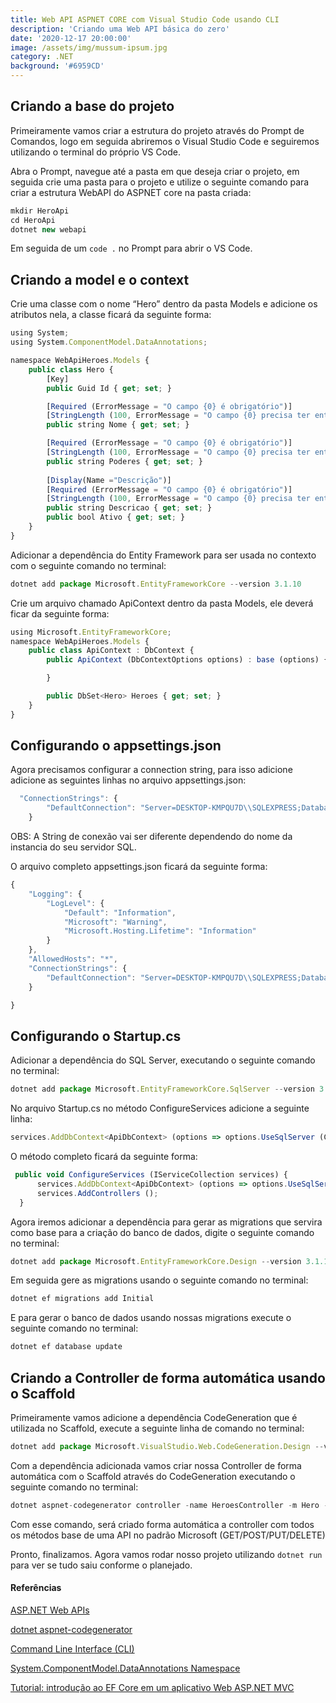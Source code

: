 ```yaml
---
title: Web API ASPNET CORE com Visual Studio Code usando CLI
description: 'Criando uma Web API básica do zero'
date: '2020-12-17 20:00:00'
image: /assets/img/mussum-ipsum.jpg
category: .NET
background: '#6959CD'
---
```

## Criando a base do projeto

Primeiramente vamos criar a estrutura do projeto através do Prompt de Comandos, logo em seguida abriremos o Visual Studio Code e seguiremos utilizando o terminal do próprio VS Code.

Abra o Prompt, navegue até a pasta em que deseja criar o projeto, em seguida crie uma pasta para o projeto e utilize o seguinte comando para criar a estrutura WebAPI do ASPNET core na pasta criada:
````jsx
mkdir HeroApi
cd HeroApi
dotnet new webapi
````

Em seguida de um ````code .```` no Prompt para abrir o VS Code.

## Criando a model e o context

Crie uma classe com o nome “Hero” dentro da pasta Models e adicione os atributos nela, a classe ficará da seguinte forma:

````jsx
using System;
using System.ComponentModel.DataAnnotations;

namespace WebApiHeroes.Models {
    public class Hero {
        [Key]
        public Guid Id { get; set; }

        [Required (ErrorMessage = "O campo {0} é obrigatório")]
        [StringLength (100, ErrorMessage = "O campo {0} precisa ter entre {2} e {1} caracteres", MinimumLength = 2)]
        public string Nome { get; set; }

        [Required (ErrorMessage = "O campo {0} é obrigatório")]
        [StringLength (100, ErrorMessage = "O campo {0} precisa ter entre {2} e {1} caracteres", MinimumLength = 11)]
        public string Poderes { get; set; }
        
        [Display(Name ="Descrição")]
        [Required (ErrorMessage = "O campo {0} é obrigatório")]
        [StringLength (100, ErrorMessage = "O campo {0} precisa ter entre {2} e {1} caracteres", MinimumLength = 11)]
        public string Descricao { get; set; }
        public bool Ativo { get; set; }
    }
}
````
Adicionar a dependência do Entity Framework para ser usada no contexto com o seguinte comando no terminal:<br>
````jsx
dotnet add package Microsoft.EntityFrameworkCore --version 3.1.10
````

Crie um arquivo chamado ApiContext dentro da pasta Models, ele deverá ficar da seguinte forma:

````jsx
using Microsoft.EntityFrameworkCore;
namespace WebApiHeroes.Models {
    public class ApiContext : DbContext {
        public ApiContext (DbContextOptions options) : base (options) {

        }

        public DbSet<Hero> Heroes { get; set; }
    }
}

````

## Configurando o appsettings.json

Agora precisamos configurar a connection string, para isso adicione adicione as seguintes linhas no arquivo appsettings.json:

````jsx
  "ConnectionStrings": {
        "DefaultConnection": "Server=DESKTOP-KMPQU7D\\SQLEXPRESS;Database=ApiHeroes;MultipleActiveResultSets=true;Trusted_Connection=True;"
    }

````
OBS: A String de conexão vai ser diferente dependendo do nome da instancia do seu servidor SQL.

O arquivo completo appsettings.json ficará da seguinte forma:

````jsx
{
    "Logging": {
        "LogLevel": {
            "Default": "Information",
            "Microsoft": "Warning",
            "Microsoft.Hosting.Lifetime": "Information"
        }
    },
    "AllowedHosts": "*",
    "ConnectionStrings": {
        "DefaultConnection": "Server=DESKTOP-KMPQU7D\\SQLEXPRESS;Database=ApiHeroes;MultipleActiveResultSets=true;Trusted_Connection=True;"
    }

}
````

## Configurando o Startup.cs

Adicionar a dependência do SQL Server, executando o seguinte comando no terminal:<br>
````jsx
dotnet add package Microsoft.EntityFrameworkCore.SqlServer --version 3.1.10
````

No arquivo Startup.cs no método ConfigureServices adicione a seguinte linha:

````jsx
services.AddDbContext<ApiDbContext> (options => options.UseSqlServer (Configuration.GetConnectionString ("DefaultConnection")));

````

O método completo ficará da seguinte forma:

````jsx
 public void ConfigureServices (IServiceCollection services) {
      services.AddDbContext<ApiDbContext> (options => options.UseSqlServer (Configuration.GetConnectionString ("DefaultConnection")));
      services.AddControllers ();
  }


````

Agora iremos adicionar a dependência para gerar as migrations que servira como base para a criação do banco de dados, digite o seguinte comando no terminal:
````jsx
dotnet add package Microsoft.EntityFrameworkCore.Design --version 3.1.10
````

Em seguida gere as migrations usando o seguinte comando no terminal:
````jsx
dotnet ef migrations add Initial
````

E para gerar o banco de dados usando nossas migrations execute o seguinte comando no terminal:
````jsx
dotnet ef database update
````

## Criando a Controller de forma automática usando o Scaffold

Primeiramente vamos adicione a dependência CodeGeneration que é utilizada no Scaffold, execute a seguinte linha de comando no terminal:
````jsx
dotnet add package Microsoft.VisualStudio.Web.CodeGeneration.Design --version 3.1.4
````

Com a dependência adicionada vamos criar nossa Controller de forma automática com o Scaffold através do CodeGeneration executando o seguinte comando no terminal:
````jsx
dotnet aspnet-codegenerator controller -name HeroesController -m Hero -dc ApiContext -api --relativeFolderPath Controllers
````

Com esse comando, será criado forma automática a controller com todos os métodos base de uma API no padrão Microsoft (GET/POST/PUT/DELETE)

Pronto, finalizamos. Agora vamos rodar nosso projeto utilizando ````dotnet run ```` para ver se tudo saiu conforme o planejado.


#### Referências

<a href="https://dotnet.microsoft.com/apps/aspnet/apis">ASP.NET Web APIs</a>

<a href="https://docs.microsoft.com/pt-br/aspnet/core/fundamentals/tools/dotnet-aspnet-codegenerator?view=aspnetcore-5.0">dotnet aspnet-codegenerator</a>

<a href="https://code.visualstudio.com/docs/editor/command-line">Command Line Interface (CLI)</a>

<a href="https://docs.microsoft.com/en-us/dotnet/api/system.componentmodel.dataannotations?view=net-5.0">System.ComponentModel.DataAnnotations Namespace</a>

<a href="https://docs.microsoft.com/pt-br/aspnet/core/data/ef-mvc/intro?view=aspnetcore-5.0">Tutorial: introdução ao EF Core em um aplicativo Web ASP.NET MVC</a>
